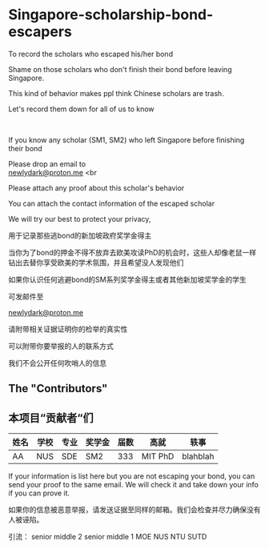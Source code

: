 # Singapore-scholarship-bond-escapers

To record the scholars who escaped his/her bond

Shame on those scholars who don't finish their bond before leaving Singapore.

This kind of behavior makes ppl think Chinese scholars are trash.

Let's record them down for all of us to know 

<br>

If you know any scholar (SM1, SM2) who left Singapore before finishing their bond

Please drop an email to 
<br>
newlydark@proton.me
<br
>
Please attach any proof about this scholar's behavior 

You can attach the contact information of the escaped scholar 

We will try our best to protect your privacy,


用于记录那些逃bond的新加坡政府奖学金得主

当你为了bond的押金不得不放弃去欧美攻读PhD的机会时，这些人却像老鼠一样钻出去替你享受欧美的学术氛围，并且希望没人发现他们

如果你认识任何逃避bond的SM系列奖学金得主或者其他新加坡奖学金的学生

可发邮件至

newlydark@proton.me

请附带相关证据证明你的检举的真实性

可以附带你要举报的人的联系方式

我们不会公开任何吹哨人的信息

## The "Contributors"
## 本项目“贡献者“们

| 姓名 | 学校 | 专业 | 奖学金 | 届数 | 高就 | 轶事 |
|-----|-----|-----|-----|-----|-----|-----|
| AA | NUS | SDE | SM2 | 333 | MIT PhD | blahblah |

If your information is list here but you are not escaping your bond, you can send your proof to the same email. We will check it and take down your info if you can prove it.

如果你的信息被恶意举报，请发送证据至同样的邮箱。我们会检查并尽力确保没有人被诬陷。

引流：
senior middle 2
senior middle 1
MOE
NUS NTU SUTD
